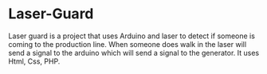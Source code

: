 # Laser-Guard
Laser guard is a project that uses Arduino and laser to detect if someone is coming to the production line. When someone does walk in the laser will send a signal to the arduino which will send a signal to the generator. It uses Html, Css, PHP.
